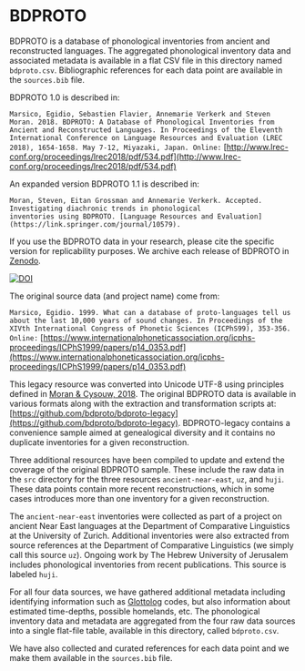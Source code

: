 BDPROTO
=======

BDPROTO is a database of phonological inventories from ancient and reconstructed languages. The aggregated phonological inventory data and associated metadata is available in a flat CSV file in this directory named `bdproto.csv`. Bibliographic references for each data point are available in the `sources.bib` file.

BDPROTO 1.0 is described in:

```Marsico, Egidio, Sebastien Flavier, Annemarie Verkerk and Steven Moran. 2018. BDPROTO: A Database of Phonological Inventories from Ancient and Reconstructed Languages. In Proceedings of the Eleventh International Conference on Language Resources and Evaluation (LREC 2018), 1654-1658. May 7-12, Miyazaki, Japan. Online:``` [http://www.lrec-conf.org/proceedings/lrec2018/pdf/534.pdf](http://www.lrec-conf.org/proceedings/lrec2018/pdf/534.pdf)

An expanded version BDPROTO 1.1 is described in:

```
Moran, Steven, Eitan Grossman and Annemarie Verkerk. Accepted. Investigating diachronic trends in phonological 
inventories using BDPROTO. [Language Resources and Evaluation](https://link.springer.com/journal/10579).
```

If you use the BDPROTO data in your research, please cite the specific version for replicability purposes. We archive each release of BDPROTO in [Zenodo](https://doi.org/10.5281/zenodo.3521639).

[![DOI](https://zenodo.org/badge/DOI/10.5281/zenodo.3521639.svg)](https://doi.org/10.5281/zenodo.3521639)

The original source data (and project name) come from:

```Marsico, Egidio. 1999. What can a database of proto-languages tell us about the last 10,000 years of sound changes. In Proceedings of the XIVth International Congress of Phonetic Sciences (ICPhS99), 353-356. Online:``` [https://www.internationalphoneticassociation.org/icphs-proceedings/ICPhS1999/papers/p14_0353.pdf](https://www.internationalphoneticassociation.org/icphs-proceedings/ICPhS1999/papers/p14_0353.pdf)

This legacy resource was converted into Unicode UTF-8 using principles defined in [Moran & Cysouw, 2018](https://github.com/unicode-cookbook/cookbook/blob/master/unicode-cookbook.pdf). The original BDPROTO data is available in various formats along with the extraction and transformation scripts at: [https://github.com/bdproto/bdproto-legacy](https://github.com/bdproto/bdproto-legacy). BDPROTO-legacy contains a convenience sample aimed at genealogical diversity and it contains no duplicate inventories for a given reconstruction.

Three additional resources have been compiled to update and extend the coverage of the original BDPROTO sample. These include the raw data in the `src` directory for the three resources `ancient-near-east`, `uz`, and `huji`. These data points contain more recent reconstructions, which in some cases introduces more than one inventory for a given reconstruction.

The `ancient-near-east` inventories were collected as part of a project on ancient Near East languages at the Department of Comparative Linguistics at the University of Zurich. Additional inventories were also extracted from source references at the Department of Comparative Linguistics (we simply call this source `uz`). Ongoing work by The Hebrew University of Jerusalem includes phonological inventories from recent publications. This source is labeled `huji`.

For all four data sources, we have gathered additional metadata including identifying information such as [Glottolog](https://glottolog.org/) codes, but also information about estimated time-depths, possible homelands, etc. The phonological inventory data and metadata are aggregated from the four raw data sources into a single flat-file table, available in this directory, called `bdproto.csv`.

We have also collected and curated references for each data point and we make them available in the `sources.bib` file. 
